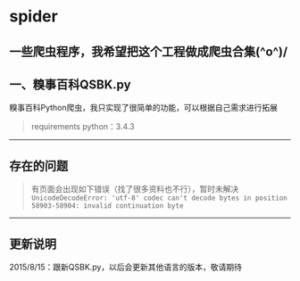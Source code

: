 # spider
一些爬虫程序，我希望把这个工程做成爬虫合集\(^o^)/
---

## 一、糗事百科QSBK.py
糗事百科Python爬虫，我只实现了很简单的功能，可以根据自己需求进行拓展
> requirements
> python：3.4.3
---

## 存在的问题
> 有页面会出现如下错误（找了很多资料也不行），暂时未解决
```UnicodeDecodeError: 'utf-8' codec can't decode bytes in position 58903-58904: invalid continuation byte```
---

## 更新说明
2015/8/15：跟新QSBK.py，以后会更新其他语言的版本，敬请期待